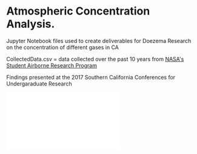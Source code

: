# Atmospheric Concentration Analysis.
Jupyter Notebook files used to create deliverables for Doezema Research on the concentration of different gases in CA

CollectedData.csv = data collected over the past 10 years from [NASA's Student Airborne Research Program](https://airbornescience.nasa.gov/nsrc/sarp) 

Findings presented at the 2017 Southern California Conferences for Undergaraduate Research

![SCURR 2017 Poster](SCURR_2017_Poster.pdf)
